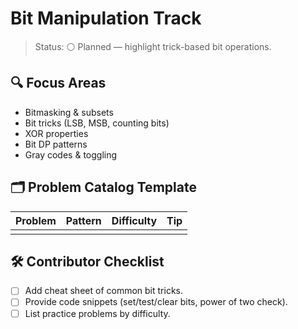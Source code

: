# Bit Manipulation Track

>Status: ⚪ Planned — highlight trick-based bit operations.

## 🔍 Focus Areas

- Bitmasking & subsets
- Bit tricks (LSB, MSB, counting bits)
- XOR properties
- Bit DP patterns
- Gray codes & toggling

## 🗂️ Problem Catalog Template

| Problem | Pattern | Difficulty | Tip |
|---------|---------|------------|-----|
| | | | |

## 🛠️ Contributor Checklist

- [ ] Add cheat sheet of common bit tricks.
- [ ] Provide code snippets (set/test/clear bits, power of two check).
- [ ] List practice problems by difficulty.
